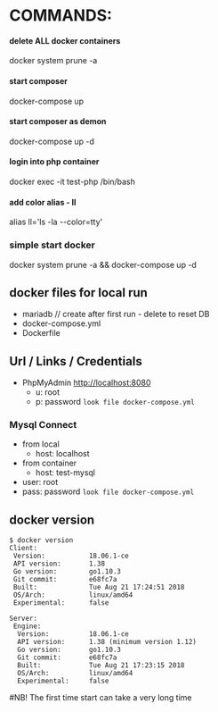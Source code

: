 # COMMANDS:
#### delete ALL docker containers
docker system prune -a 

#### start composer
docker-compose up

####  start composer as demon
docker-compose up -d

#### login into php container
docker exec -it test-php /bin/bash

#### add color alias - ll
alias ll='ls -la --color=tty'

### simple start docker
docker system prune -a && docker-compose up -d

## docker files for local run
* mariadb // create after first run - delete to reset DB 
* docker-compose.yml
* Dockerfile

## Url / Links / Credentials 
* PhpMyAdmin [http://localhost:8080](http://localhost:8080) 
  * u: root
  * p: password `look file docker-compose.yml`

### Mysql Connect
* from local
    * host: localhost
* from container
    * host: test-mysql
* user: root
* pass: password `look file docker-compose.yml`

## docker version
```
$ docker version
Client:
 Version:           18.06.1-ce
 API version:       1.38
 Go version:        go1.10.3
 Git commit:        e68fc7a
 Built:             Tue Aug 21 17:24:51 2018
 OS/Arch:           linux/amd64
 Experimental:      false

Server:
 Engine:
  Version:          18.06.1-ce
  API version:      1.38 (minimum version 1.12)
  Go version:       go1.10.3
  Git commit:       e68fc7a
  Built:            Tue Aug 21 17:23:15 2018
  OS/Arch:          linux/amd64
  Experimental:     false
```
#NB! The first time start can take a very long time
